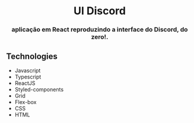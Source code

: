 <h1 align="center"> UI Discord </h1>

<h3 align="center"> aplicação em React reproduzindo a interface do Discord, do zero!. </h3>



## Technologies
- Javascript
- Typescript
- ReactJS
- Styled-components
- Grid
- Flex-box
- CSS
- HTML
